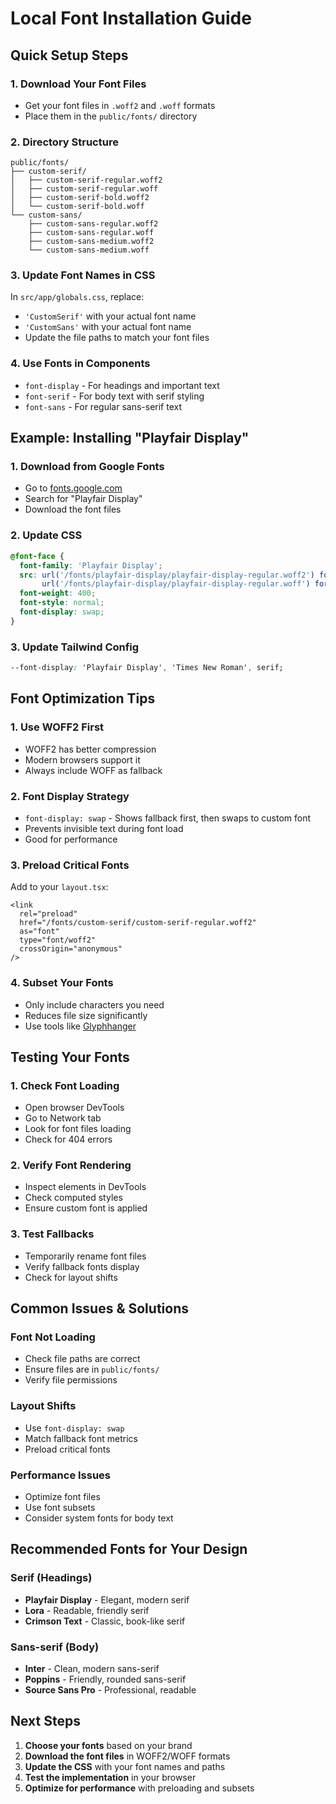 # Local Font Installation Guide

## Quick Setup Steps

### 1. **Download Your Font Files**
- Get your font files in `.woff2` and `.woff` formats
- Place them in the `public/fonts/` directory

### 2. **Directory Structure**
```
public/fonts/
├── custom-serif/
│   ├── custom-serif-regular.woff2
│   ├── custom-serif-regular.woff
│   ├── custom-serif-bold.woff2
│   └── custom-serif-bold.woff
└── custom-sans/
    ├── custom-sans-regular.woff2
    ├── custom-sans-regular.woff
    ├── custom-sans-medium.woff2
    └── custom-sans-medium.woff
```

### 3. **Update Font Names in CSS**
In `src/app/globals.css`, replace:
- `'CustomSerif'` with your actual font name
- `'CustomSans'` with your actual font name
- Update the file paths to match your font files

### 4. **Use Fonts in Components**
- `font-display` - For headings and important text
- `font-serif` - For body text with serif styling
- `font-sans` - For regular sans-serif text

## Example: Installing "Playfair Display"

### 1. Download from Google Fonts
- Go to [fonts.google.com](https://fonts.google.com)
- Search for "Playfair Display"
- Download the font files

### 2. Update CSS
```css
@font-face {
  font-family: 'Playfair Display';
  src: url('/fonts/playfair-display/playfair-display-regular.woff2') format('woff2'),
       url('/fonts/playfair-display/playfair-display-regular.woff') format('woff');
  font-weight: 400;
  font-style: normal;
  font-display: swap;
}
```

### 3. Update Tailwind Config
```css
--font-display: 'Playfair Display', 'Times New Roman', serif;
```

## Font Optimization Tips

### 1. **Use WOFF2 First**
- WOFF2 has better compression
- Modern browsers support it
- Always include WOFF as fallback

### 2. **Font Display Strategy**
- `font-display: swap` - Shows fallback first, then swaps to custom font
- Prevents invisible text during font load
- Good for performance

### 3. **Preload Critical Fonts**
Add to your `layout.tsx`:
```tsx
<link
  rel="preload"
  href="/fonts/custom-serif/custom-serif-regular.woff2"
  as="font"
  type="font/woff2"
  crossOrigin="anonymous"
/>
```

### 4. **Subset Your Fonts**
- Only include characters you need
- Reduces file size significantly
- Use tools like [Glyphhanger](https://github.com/filamentgroup/glyphhanger)

## Testing Your Fonts

### 1. **Check Font Loading**
- Open browser DevTools
- Go to Network tab
- Look for font files loading
- Check for 404 errors

### 2. **Verify Font Rendering**
- Inspect elements in DevTools
- Check computed styles
- Ensure custom font is applied

### 3. **Test Fallbacks**
- Temporarily rename font files
- Verify fallback fonts display
- Check for layout shifts

## Common Issues & Solutions

### Font Not Loading
- Check file paths are correct
- Ensure files are in `public/fonts/`
- Verify file permissions

### Layout Shifts
- Use `font-display: swap`
- Match fallback font metrics
- Preload critical fonts

### Performance Issues
- Optimize font files
- Use font subsets
- Consider system fonts for body text

## Recommended Fonts for Your Design

### Serif (Headings)
- **Playfair Display** - Elegant, modern serif
- **Lora** - Readable, friendly serif
- **Crimson Text** - Classic, book-like serif

### Sans-serif (Body)
- **Inter** - Clean, modern sans-serif
- **Poppins** - Friendly, rounded sans-serif
- **Source Sans Pro** - Professional, readable

## Next Steps

1. **Choose your fonts** based on your brand
2. **Download the font files** in WOFF2/WOFF formats
3. **Update the CSS** with your font names and paths
4. **Test the implementation** in your browser
5. **Optimize for performance** with preloading and subsets
